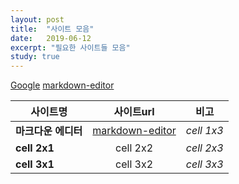 ```yaml
---
layout: post
title:  "사이트 모음"
date:   2019-06-12
excerpt: "필요한 사이트들 모음"
study: true
---
```



[Google](http://www.google.co.kr)
[markdown-editor](https://jbt.github.io/markdown-editor)

|  <center>사이트명</center> |  <center>사이트url</center> |  <center>비고</center> |
|:--------|:--------:|--------:|
|**마크다운 에디터** | [markdown-editor](https://jbt.github.io/markdown-editor) |*cell 1x3* |
|**cell 2x1** | <center>cell 2x2 </center> |*cell 2x3* |
|**cell 3x1** | <center>cell 3x2 </center> |*cell 3x3* |

